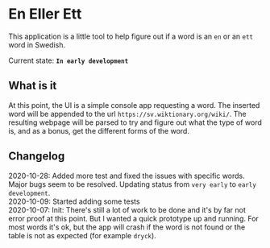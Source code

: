 # En Eller Ett

This application is a little tool to help figure out if a word is an `en` or an `ett` word in Swedish.

Current state: **`In early development`**

## What is it

At this point, the UI is a simple console app requesting a word. The inserted word will be appended to the url `https://sv.wiktionary.org/wiki/`. The resulting webpage will be parsed to try and figure out what the type of word is, and as a bonus, get the different forms of the word.

## Changelog

2020-10-28: Added more test and fixed the issues with specific words. Major bugs seem to be resolved. Updating status from `very early` to `early development`.  
2020-10-09: Started adding some tests  
2020-10-07: Init: There's still a lot of work to be done and it's by far not error proof at this point. But I wanted a quick prototype up and running. For most words it's ok, but the app will crash if the word is not found or the table is not as expected (for example `dryck`).
